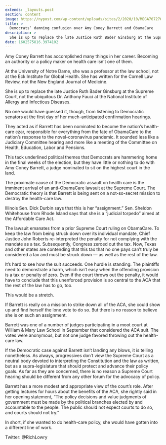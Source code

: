 ```yaml
--- 
extends: _layouts.post 
section: content 
image: https://nypost.com/wp-content/uploads/sites/2/2020/10/MEGA707270_ACB-1.jpg?quality=90&strip=all&w=1200 
title: > 
  Democrats’ damning confusion over Amy Coney Barrett and ObamaCare 
description: > 
  She is up to replace the late Justice Ruth Bader Ginsburg at the Supreme Court, not the ubiquitous Dr. Anthony Fauci at the National Institute of Allergy and Infectious Diseases.The proximate cause of the Democratic assault on health care is the imminent arrival of an anti-ObamaCare lawsuit at the ­Supreme Court.The Democratic theory is that Barrett is being sent on a not-so-secret mission to ­destroy the health-care law.The lawsuit emanates from a prior Supreme Court ruling on ObamaCare.The votes were anonymous, but not one judge favored throwing out the health-care law. 
date: 1602575816.3974102 
--- 
```

Amy Coney Barrett has ­accomplished many things in her career. Becoming an authority or a policy maker on health care isn’t one of them.

At the University of Notre Dame, she was a professor at the law school, not at the Eck Institute for Global Health. She has written for the Cornell Law Review, not the New England Journal of Medicine.

She is up to replace the late Justice Ruth Bader Ginsburg at the Supreme Court, not the ubiquitous Dr. Anthony Fauci at the National Institute of Allergy and Infectious Diseases.

No one would have guessed it, though, from listening to Democratic senators at the first day of her much-anticipated confirmation hearings.

They acted as if Barrett has been nominated to become the nation’s health-care czar, responsible for everything from the fate of ObamaCare to the nation’s response to the novel-coronavirus pandemic. It sounded less like a Judiciary Committee hearing and more like a meeting of the Committee on Health, Education, Labor and Pensions.

This tack underlined political themes that Democrats are hammering home in the final weeks of the election, but they have little or nothing to do with Amy Coney Barrett, a judge nominated to sit on the highest court in the land.

The proximate cause of the Democratic assault on health care is the imminent arrival of an anti-ObamaCare lawsuit at the ­Supreme Court. The Democratic theory is that Barrett is being sent on a not-so-secret mission to ­destroy the health-care law.

Illinois Sen. Dick Durbin says that this is her “assignment.” Sen. Sheldon Whitehouse from Rhode Island says that she is a “judicial torpedo” aimed at the Affordable Care Act.

The lawsuit emanates from a prior Supreme Court ruling on ObamaCare. To keep the law from being struck down over its individual mandate, Chief Justice John Roberts re-interpreted the penalty for not complying with the mandate as a tax. Subsequently, Congress zeroed out the tax. Now, Texas and other states are contending that this tax that no one pays can’t truly be considered a tax and must be struck down — as well as the rest of the law.

It’s hard to see how the suit succeeds. One hurdle is standing. The plaintiffs need to demonstrate a harm, which isn’t easy when the offending provision is a tax or penalty of zero. Even if the court throws out the penalty, it would have to conclude that this unenforced provision is so central to the ACA that the rest of the law has to go, too.

This would be a stretch.

If Barrett is really on a mission to strike down all of the ACA, she could show up and find herself the lone vote to do so. But there is no reason to believe she is on such an assignment.

Barrett was one of a number of judges participating in a moot court at William & Mary Law School in September that considered the ACA suit. The votes were anonymous, but not one judge favored throwing out the health-care law.

If the Democratic case against Barrett isn’t landing any blows, it is telling nonetheless. As always, progressives don’t view the ­Supreme Court as a neutral body devoted to interpreting the Constitution and the law as written, but as a supra-legislature that should protect and advance their policy goals. As far as they are concerned, there is no reason a Supreme Court hearing should be different from any other forum for the advocacy of policy.

Barrett has a more modest and appropriate view of the court’s role. After getting lectures for hours about the benefits of the ACA, she rightly said in her opening statement, “The policy decisions and value judgments of government must be made by the ­political branches elected by and accountable to the people. The public should not expect courts to do so, and courts should not try.”

In short, if she wanted to do health-care policy, she would have gotten into a different line of work.

Twitter: @RichLowry